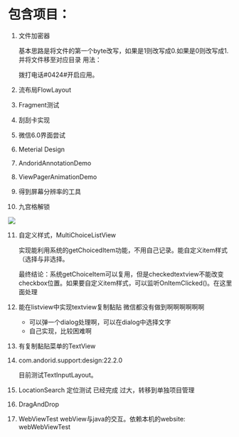 # 包含项目：

1. 文件加密器

    基本思路是将文件的第一个byte改写，如果是1则改写成0.如果是0则改写成1.并将文件移至对应目录 
用法：

    拨打电话#0424#开启应用。

2. 流布局FlowLayout

3. Fragment测试

4. 刮刮卡实现

5. 微信6.0界面尝试

6. Meterial Design

7. AndoridAnnotationDemo

8. ViewPagerAnimationDemo

9. 得到屏幕分辨率的工具

10. 九宫格解锁

![](https://raw.github.com/huhuang03/AndroidDemos/master/images/unlock_screen.gif)

11. 自定义样式，MultiChoiceListView

    实现能利用系统的getChoicedItem功能，不用自己记录。能自定义item样式（选择与非选择。

    最终结论：系统getChoiceItem可以复用，但是checkedtextview不能改变checkbox位置。如果要自定义item样式，可以监听OnItemClicked()。在这里面处理

12. 能在listview中实现textview复制黏贴
    微信都没有做到啊啊啊啊啊啊

    * 可以弹一个dialog处理啊，可以在dialog中选择文字
    * 自己实现，比较困难啊

13. 有复制黏贴菜单的TextView

14. com.andorid.support:design:22.2.0

    目前测试TextInputLayout。

15. LocationSearch 定位测试
    已经完成
    过大，转移到单独项目管理

16. DragAndDrop
    

17. WebViewTest
    webView与java的交互。依赖本机的website: webWebViewTest
